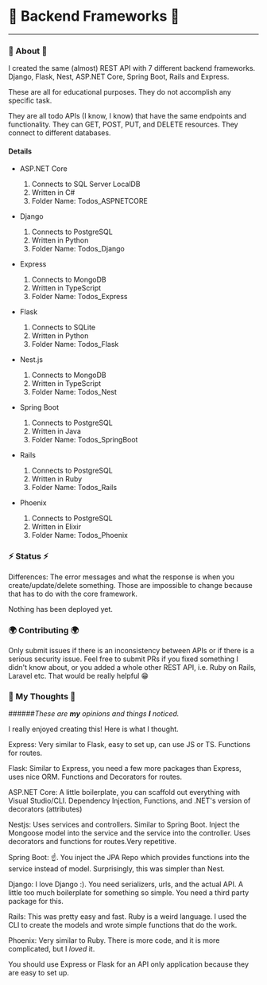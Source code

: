 # 🚩 Backend Frameworks 🚩

---

### 🚀 About 🚀

I created the same (almost) REST API with 7 different backend frameworks. Django, Flask, Nest, ASP.NET Core, Spring Boot, Rails and Express. <br>

These are all for educational purposes. They do not accomplish any specific task. <br>

They are all todo APIs (I know, I know) that have the same endpoints and functionality. They can GET, POST, PUT, and DELETE resources.
They connect to different databases.

#### Details

-   ASP.NET Core

    1. Connects to SQL Server LocalDB
    2. Written in C#
    3. Folder Name: Todos_ASPNETCORE

-   Django

    1. Connects to PostgreSQL
    2. Written in Python
    3. Folder Name: Todos_Django

-   Express

    1. Connects to MongoDB
    2. Written in TypeScript
    3. Folder Name: Todos_Express

-   Flask

    1. Connects to SQLite
    2. Written in Python
    3. Folder Name: Todos_Flask

-   Nest.js

    1. Connects to MongoDB
    2. Written in TypeScript
    3. Folder Name: Todos_Nest

- Spring Boot

    1. Connects to PostgreSQL
    2. Written in Java
    3. Folder Name: Todos_SpringBoot
    
- Rails

    1. Connects to PostgreSQL
    2. Written in Ruby
    3. Folder Name: Todos_Rails
    
- Phoenix

    1. Connects to PostgreSQL
    2. Written in Elixir
    3. Folder Name: Todos_Phoenix

### ⚡ Status ⚡

Differences: The error messages and what the response is when you create/update/delete something.
Those are impossible to change because that has to do with the core framework.

Nothing has been deployed yet.

### 🌍 Contributing 🌍

Only submit issues if there is an inconsistency between APIs or if there is a serious security issue.
Feel free to submit PRs if you fixed something I didn't know about, or you added a whole other REST API, i.e. Ruby on Rails, Laravel etc. 
That would be really helpful 😁

### 💭 My Thoughts 💭 
######_These are **my** opinions and things **I** noticed._

I really enjoyed creating this! Here is what I thought. 

Express: Very similar to Flask, easy to set up, can use JS or TS. Functions for routes.

Flask: Similar to Express, you need a few more packages than Express, uses nice ORM. Functions and Decorators for routes.

ASP.NET Core: A little boilerplate, you can scaffold out everything with Visual Studio/CLI. Dependency Injection, Functions, and .NET's version of decorators (attributes)

Nestjs: Uses services and controllers. Similar to Spring Boot. Inject the Mongoose model into the service and the service into the controller. Uses decorators and functions for routes.Very repetitive.

Spring Boot: ☝️. You inject the JPA Repo which provides functions into the service instead of model. Surprisingly, this was simpler than Nest. 

Django: I love Django :). You need serializers, urls, and the actual API. A little too much boilerplate for something so simple. You need a third party package for this.

Rails: This was pretty easy and fast. Ruby is a weird language. I used the CLI to create the models and wrote simple functions that do the work. 

Phoenix: Very similar to Ruby. There is more code, and it is more complicated, but I *loved* it.


You should use Express or Flask for an API only application because they are easy to set up.

